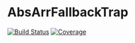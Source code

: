 # AbsArrFallbackTrap

[![Build Status](https://github.com/KlausC/AbsArrFallbackTrap.jl/actions/workflows/CI.yml/badge.svg?branch=main)](https://github.com/KlausC/AbsArrFallbackTrap.jl/actions/workflows/CI.yml?query=branch%3Amain)
[![Coverage](https://codecov.io/gh/KlausC/AbsArrFallbackTrap.jl/branch/main/graph/badge.svg)](https://codecov.io/gh/KlausC/AbsArrFallbackTrap.jl)
